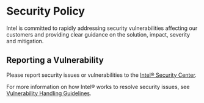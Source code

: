 # Security Policy
Intel is committed to rapidly addressing security vulnerabilities affecting our customers and providing clear guidance on the solution, impact, severity and mitigation.

## Reporting a Vulnerability
Please report security issues or vulnerabilities to the [Intel® Security Center].

For more information on how Intel® works to resolve security issues, see
[Vulnerability Handling Guidelines].

[Intel® Security Center]:https://www.intel.com/security

[Vulnerability Handling Guidelines]:https://www.intel.com/content/www/us/en/security-center/vulnerability-handling-guidelines.html


